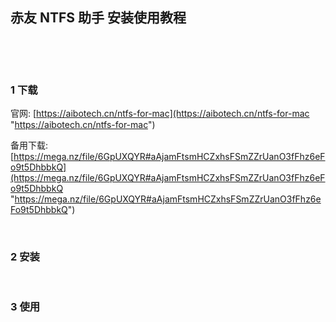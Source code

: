 ## 赤友 NTFS 助手 安装使用教程  

​    

​    

### 1 下载  

官网: [https://aibotech.cn/ntfs-for-mac](https://aibotech.cn/ntfs-for-mac "https://aibotech.cn/ntfs-for-mac")  

备用下载: [https://mega.nz/file/6GpUXQYR#aAjamFtsmHCZxhsFSmZZrUanO3fFhz6eFo9t5DhbbkQ](https://mega.nz/file/6GpUXQYR#aAjamFtsmHCZxhsFSmZZrUanO3fFhz6eFo9t5DhbbkQ "https://mega.nz/file/6GpUXQYR#aAjamFtsmHCZxhsFSmZZrUanO3fFhz6eFo9t5DhbbkQ")  

​            

### 2 安装    



​    

### 3 使用  

















